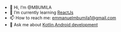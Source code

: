 - 👋 Hi, I’m @MBUMILA
- 🌱 I’m currently learning [ReactJs](https://reactjs.org/)
- 📫 How to reach me: emmanuelmbumila1@gmail.com
- 💬 Ask me about [Kotlin](https://kotlinlang.org/),[Android development](https://developer.android.com/)

